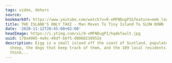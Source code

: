 ```yaml
---
tags: video, dehors
source:
bookmarkOf: https://www.youtube.com/watch?v=9-xMFNDugPI&feature=emb_logo
title: THE ISLAND'S ONLY TAXI - Man Moves To Tiny Island To SLOW DOWN
date: '2020-11-12T20:45:00+02:00'
headImage: https://i.ytimg.com/vi/9-xMFNDugPI/hqdefault.jpg
uuid: 170a4965-4a9c-49df-bbf5-d8068218952e
description: Eigg is a small island off the coast of Scotland, populated mostly by
  sheep, the dogs that keep track of them, and the 109 local residents.You wouldn't
  think...
---
```


